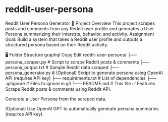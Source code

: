 # reddit-user-persona

Reddit User Persona Generator
📌 Project Overview
This project scrapes posts and comments from any Reddit user profile and generates a User Persona summarizing their interests, behavior, and activity.
Assignment Goal: Build a system that takes a Reddit user profile and outputs a structured persona based on their Reddit activity.

🖥️ Folder Structure
graphql
Copy
Edit
reddit-user-persona/
├── persona_scraper.py          # Script to scrape Reddit posts & comments
├── persona_output.txt          # Sample Reddit data scraped
├── persona_generator.py        # (Optional) Script to generate persona using OpenAI API (requires API key)
├── requirements.txt            # List of dependencies
├── .gitignore                  # Files to ignore in git
└── README.md                   # This file
✅ Features
Scrape Reddit posts & comments using Reddit API.

Generate a User Persona from the scraped data.

(Optional) Use OpenAI GPT to automatically generate persona summaries (requires API key).

